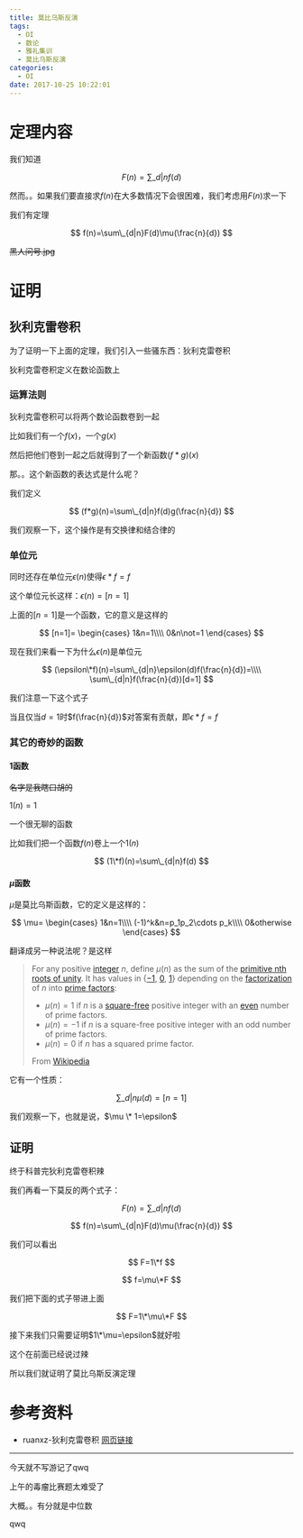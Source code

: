 ```yaml
---
title: 莫比乌斯反演
tags:
  - OI
  - 数论
  - 雅礼集训
  - 莫比乌斯反演
categories:
  - OI
date: 2017-10-25 10:22:01
---
```


# 定理内容

我们知道

$$
F(n)=\sum\_{d|n}f(d)
$$

<!--more-->

然而。。如果我们要直接求$f(n)$在大多数情况下会很困难，我们考虑用$F(n)$求一下

我们有定理

$$
f(n)=\sum\_{d|n}F(d)\mu(\frac{n}{d})
$$

~~黑人问号.jpg~~

# 证明

## 狄利克雷卷积

为了证明一下上面的定理，我们引入一些骚东西：狄利克雷卷积

狄利克雷卷积定义在数论函数上

### 运算法则

狄利克雷卷积可以将两个数论函数卷到一起

比如我们有一个$f(x)$，一个$g(x)$

然后把他们卷到一起之后就得到了一个新函数$(f*g)(x)$

那。。这个新函数的表达式是什么呢？

我们定义

$$
(f*g)(n)=\sum\_{d|n}f(d)g(\frac{n}{d})
$$

我们观察一下，这个操作是有交换律和结合律的

### 单位元

同时还存在单位元$\epsilon(n)$使得$\epsilon*f=f$

这个单位元长这样：$\epsilon(n)=[n=1]$

上面的$[n=1]$是一个函数，它的意义是这样的

$$
[n=1]=
\begin{cases}
1&n=1\\\\
0&n\not=1
\end{cases}
$$

现在我们来看一下为什么$\epsilon(n)$是单位元

$$
(\epsilon\*f)(n)=\sum\_{d|n}\epsilon(d)f(\frac{n}{d})=\\\\
\sum\_{d|n}f(\frac{n}{d})[d=1]
$$

我们注意一下这个式子

当且仅当$d=1$时$f(\frac{n}{d})$对答案有贡献，即$\epsilon*f=f$

### 其它的奇妙的函数

#### 1函数

~~名字是我瞎口胡的~~

$1(n)=1$

一个很无聊的函数

比如我们把一个函数$f(n)$卷上一个$1(n)$

$$
(1\*f)(n)=\sum\_{d|n}f(d)
$$

#### $\mu$函数

$\mu$是莫比乌斯函数，它的定义是这样的：

$$
\mu=
\begin{cases}
1&n=1\\\\
(-1)^k&n=p_1p_2\cdots p_k\\\\
0&otherwise
\end{cases}
$$

翻译成另一种说法呢？是这样

>For any positive [integer](https://en.wikipedia.org/wiki/Integer) *n*, define *μ*(*n*) as the sum of the [primitive nth roots of unity](https://en.wikipedia.org/wiki/Primitive_nth_root_of_unity). It has values in {[−1](https://en.wikipedia.org/wiki/-1_(number)), [0](https://en.wikipedia.org/wiki/0_(number)), [1](https://en.wikipedia.org/wiki/1_(number))} depending on the [factorization](https://en.wikipedia.org/wiki/Integer_factorization) of *n* into [prime factors](https://en.wikipedia.org/wiki/Prime_factor):
>
>- $\mu (n)=1$  if *n* is a [square-free](https://en.wikipedia.org/wiki/Square-free_integer) positive integer with an [even](https://en.wikipedia.org/wiki/Even_and_odd_numbers) number of prime factors.
>- $\mu (n)=-1$ if *n* is a square-free positive integer with an odd number of prime factors.
>- $\mu (n)=0$ if *n* has a squared prime factor.
>
>From [Wikipedia](https://en.wikipedia.org/wiki/Möbius_function)

它有一个性质：

$$
\sum\_{d|n}\mu(d)=[n=1]
$$

我们观察一下，也就是说，$\mu \* 1=\epsilon$

## 证明

终于科普完狄利克雷卷积辣

我们再看一下莫反的两个式子：

$$
F(n)=\sum\_{d|n}f(d)
$$

$$
f(n)=\sum\_{d|n}F(d)\mu(\frac{n}{d})
$$

我们可以看出

$$
F=1\*f
$$

$$
f=\mu\*F
$$

我们把下面的式子带进上面

$$
F=1\*\mu\*F
$$

接下来我们只需要证明$1\*\mu=\epsilon$就好啦

这个在前面已经说过辣

所以我们就证明了莫比乌斯反演定理

# 参考资料

- ruanxz-狄利克雷卷积 [网页链接](https://ruanx.pw/post/狄利克雷卷积.html)

---

今天就不写游记了qwq

上午的毒瘤比赛题太难受了

大概。。有分就是中位数

qwq